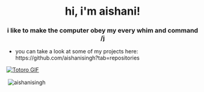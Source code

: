 <h1 align = "center">hi, i'm aishani!</h1>
<h3 align="center">i like to make the computer obey my every whim and command /j</h3>
<ul>
  <li> you can take a look at some of my projects here: https://github.com/aishanisingh?tab=repositories</li>
  </ul>

<a href="www.google.com">
  <img src="https://thumbs.gfycat.com/AccomplishedFriendlyDunnart-max-1mb.gif" alt="Totoro GIF">
</a>



<p>&nbsp;<img align="center" src="https://github-readme-stats.vercel.app/api?username=aishanisingh&show_icons=true&locale=en" alt="aishanisingh" /></p>
